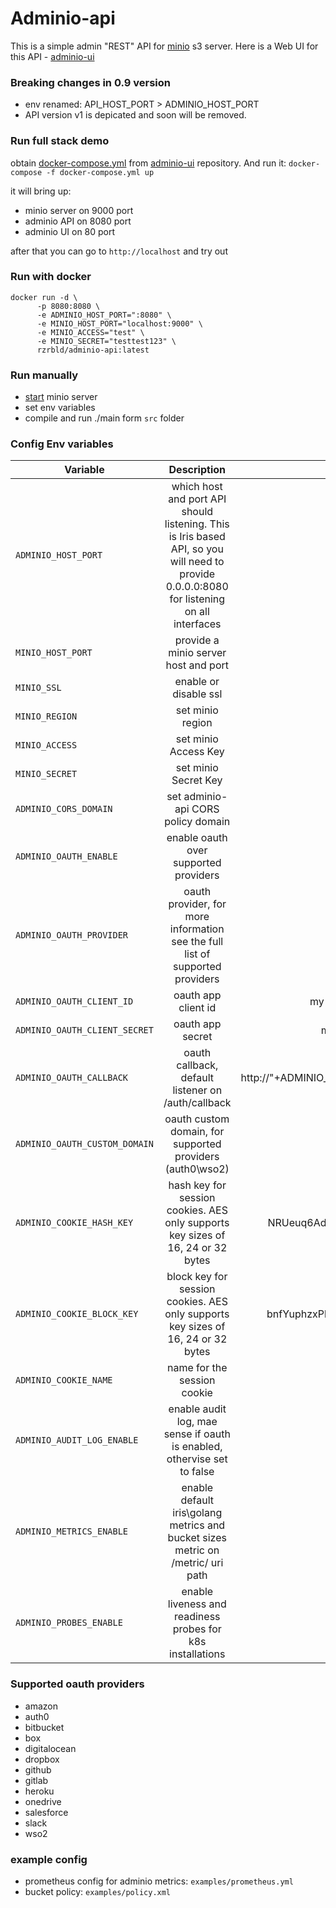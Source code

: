 # Adminio-api
This is a simple admin "REST" API for [minio](https://min.io/) s3 server.
Here is a Web UI for this API - [adminio-ui](https://github.com/rzrbld/adminio-ui)

### Breaking changes in 0.9 version

 - env renamed: API_HOST_PORT > ADMINIO_HOST_PORT
 - API version v1 is depicated and soon will be removed.

### Run full stack demo
obtain [docker-compose.yml](https://raw.githubusercontent.com/rzrbld/adminio-ui/master/docker-compose.yml) from [adminio-ui](https://github.com/rzrbld/adminio-ui) repository. And run it:
`` docker-compose -f docker-compose.yml up ``

it will bring up:

 - minio server on 9000 port
 - adminio API on 8080 port
 - adminio UI on 80 port

after that you can go to `` http://localhost `` and try out

### Run with docker
```
docker run -d \
      -p 8080:8080 \
      -e ADMINIO_HOST_PORT=":8080" \
      -e MINIO_HOST_PORT="localhost:9000" \
      -e MINIO_ACCESS="test" \
      -e MINIO_SECRET="testtest123" \
      rzrbld/adminio-api:latest

```

### Run manually
 - [start](https://docs.min.io/) minio server
 - set env variables
 - compile and run ./main form `src` folder

### Config Env variables
| Variable   |      Description      |  Default |
|--------------|:-----------------------:|-----------:|
| `ADMINIO_HOST_PORT` | which host and port API should listening. This is Iris based API, so you will need to provide 0.0.0.0:8080 for listening on all interfaces | localhost:8080 |
| `MINIO_HOST_PORT` |  provide a minio server host and port  |  localhost:9000 |
| `MINIO_SSL` | enable or disable ssl |  false |
| `MINIO_REGION` | set minio region | us-east-1 |
| `MINIO_ACCESS` | set minio Access Key | test |
| `MINIO_SECRET` | set minio Secret Key | testtest123 |
| `ADMINIO_CORS_DOMAIN` | set adminio-api CORS policy domain  | * |
| `ADMINIO_OAUTH_ENABLE` | enable oauth over supported providers | false |
| `ADMINIO_OAUTH_PROVIDER` | oauth provider, for more information see the full list of supported providers | github |
| `ADMINIO_OAUTH_CLIENT_ID` | oauth app client id | my-github-oauth-app-client-id |
| `ADMINIO_OAUTH_CLIENT_SECRET` | oauth app secret | my-github-oauth-app-secret |
| `ADMINIO_OAUTH_CALLBACK` | oauth callback, default listener on /auth/callback | http://"+ADMINIO_HOST_PORT+"/auth/callback |
| `ADMINIO_OAUTH_CUSTOM_DOMAIN` | oauth custom domain, for supported providers (auth0\wso2) | - |
| `ADMINIO_COOKIE_HASH_KEY` | hash key for session cookies. AES only supports key sizes of 16, 24 or 32 bytes | NRUeuq6AdskNPa7ewZuxG9TrDZC4xFat |
| `ADMINIO_COOKIE_BLOCK_KEY` | block key for session cookies. AES only supports key sizes of 16, 24 or 32 bytes | bnfYuphzxPhJMR823YNezH83fuHuddFC |
| `ADMINIO_COOKIE_NAME` | name for the session cookie | adminiosessionid |
| `ADMINIO_AUDIT_LOG_ENABLE` | enable audit log, mae sense if oauth is enabled, othervise set to false | false |
| `ADMINIO_METRICS_ENABLE` | enable default iris\golang metrics and bucket sizes metric on /metric/ uri path | false |
| `ADMINIO_PROBES_ENABLE` | enable liveness and readiness probes for k8s installations | false |

### Supported oauth providers

 - amazon
 - auth0
 - bitbucket
 - box
 - digitalocean
 - dropbox
 - github
 - gitlab
 - heroku
 - onedrive
 - salesforce
 - slack
 - wso2

 ### example config
 - prometheus config for adminio metrics: `examples/prometheus.yml`
 - bucket policy: `examples/policy.xml`
